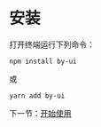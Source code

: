 # 安装

打开终端运行下列命令：

```
npm install by-ui
```

或

```
yarn add by-ui
```

下一节：[开始使用](#/doc/get-start)
